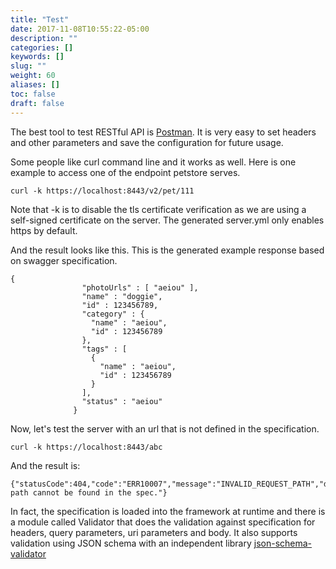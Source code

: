 ```yaml
---
title: "Test"
date: 2017-11-08T10:55:22-05:00
description: ""
categories: []
keywords: []
slug: ""
weight: 60
aliases: []
toc: false
draft: false
---
```



The best tool to test RESTful API is [Postman][]. 
It is very easy to set headers and other parameters and save the configuration for 
future usage.

Some people like curl command line and it works as well. Here is one example to access
one of the endpoint petstore serves. 

```
curl -k https://localhost:8443/v2/pet/111
```

Note that -k is to disable the tls certificate verification as we are using a self-signed
certificate on the server. The generated server.yml only enables https by default. 

And the result looks like this. This is the generated example response based on swagger
specification.

```
{
                "photoUrls" : [ "aeiou" ],
                "name" : "doggie",
                "id" : 123456789,
                "category" : {
                  "name" : "aeiou",
                  "id" : 123456789
                },
                "tags" : [
                  {
                    "name" : "aeiou",
                    "id" : 123456789
                  }
                ],
                "status" : "aeiou"
              }
```

Now, let's test the server with an url that is not defined in the specification.

```
curl -k https://localhost:8443/abc
```
And the result is:

```
{"statusCode":404,"code":"ERR10007","message":"INVALID_REQUEST_PATH","description":"Request path cannot be found in the spec."}
```

In fact, the specification is loaded into the framework at runtime and there is a
module called Validator that does the validation against specification for headers,
query parameters, uri parameters and body. It also supports validation using JSON
schema with an independent library [json-schema-validator][]


[json-schema-validator]: https://github.com/networknt/json-schema-validator
[Postman]: https://chrome.google.com/webstore/detail/postman/fhbjgbiflinjbdggehcddcbncdddomop?hl=en
 